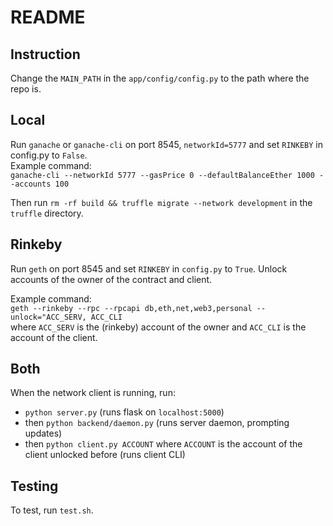 # README
## Instruction

Change the `MAIN_PATH` in the `app/config/config.py` to the path where the repo is.


## Local
Run `ganache` or `ganache-cli` on port 8545, `networkId=5777` and set `RINKEBY` in config.py to `False`.  
Example command:   
`ganache-cli --networkId 5777 --gasPrice 0 --defaultBalanceEther 1000 --accounts 100`

Then run `rm -rf build && truffle migrate --network development` in the `truffle` directory.
 
## Rinkeby
Run `geth` on port 8545 and set `RINKEBY` in `config.py` to `True`. Unlock accounts of the owner of the contract and client.    

Example command:  
`geth --rinkeby --rpc --rpcapi db,eth,net,web3,personal --unlock="ACC_SERV, ACC_CLI`  
where `ACC_SERV` is the (rinkeby) account of the owner and `ACC_CLI` is the account of the client. 

## Both
When the network client is running, run:  
 - `python server.py` (runs flask on `localhost:5000`)
 - then `python backend/daemon.py` (runs server daemon, prompting updates)
 - then `python client.py ACCOUNT` where `ACCOUNT` is the account of the client unlocked before (runs client CLI)


## Testing
To test, run `test.sh`.
